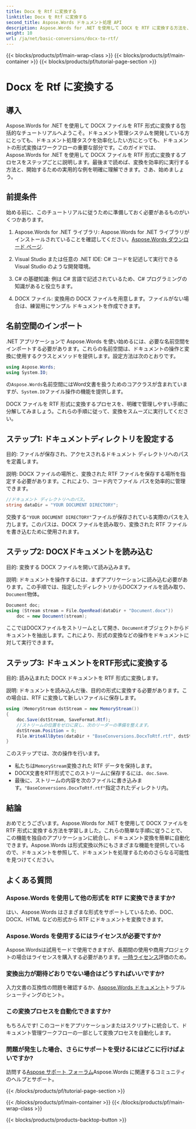 ```yaml
---
title: Docx を Rtf に変換する
linktitle: Docx を Rtf に変換する
second_title: Aspose.Words ドキュメント処理 API
description: Aspose.Words for .NET を使用して DOCX を RTF に変換する方法を、ステップバイステップ ガイドで学習します。簡単な変換でシームレスなドキュメント処理が実現します。
weight: 10
url: /ja/net/basic-conversions/docx-to-rtf/
---
```


{{< blocks/products/pf/main-wrap-class >}}
{{< blocks/products/pf/main-container >}}
{{< blocks/products/pf/tutorial-page-section >}}

# Docx を Rtf に変換する

## 導入

Aspose.Words for .NET を使用して DOCX ファイルを RTF 形式に変換する包括的なチュートリアルへようこそ。ドキュメント管理システムを開発している方にとっても、ドキュメント処理タスクを効率化したい方にとっても、ドキュメントの形式変換はワークフローの重要な部分です。このガイドでは、Aspose.Words for .NET を使用して DOCX ファイルを RTF 形式に変換するプロセスをステップごとに説明します。最後まで読めば、変換を効率的に実行する方法と、開始するための実用的な例を明確に理解できます。さあ、始めましょう。

## 前提条件

始める前に、このチュートリアルに従うために準備しておく必要があるものがいくつかあります。

1.  Aspose.Words for .NET ライブラリ: Aspose.Words for .NET ライブラリがインストールされていることを確認してください。[Aspose.Words ダウンロード ページ](https://releases.aspose.com/words/net/).

2. Visual Studio または任意の .NET IDE: C# コードを記述して実行できる Visual Studio のような開発環境。

3. C# の基礎知識: 例は C# 言語で記述されているため、C# プログラミングの知識があると役立ちます。

4. DOCX ファイル: 変換用の DOCX ファイルを用意します。ファイルがない場合は、練習用にサンプル ドキュメントを作成できます。

## 名前空間のインポート

.NET アプリケーションで Aspose.Words を使い始めるには、必要な名前空間をインポートする必要があります。これらの名前空間は、ドキュメントの操作と変換に使用するクラスとメソッドを提供します。設定方法は次のとおりです。

```csharp
using Aspose.Words;
using System.IO;
```

の`Aspose.Words`名前空間にはWord文書を扱うためのコアクラスが含まれていますが、`System.IO`ファイル操作の機能を提供します。

DOCX ファイルを RTF 形式に変換するプロセスを、明確で管理しやすい手順に分解してみましょう。これらの手順に従って、変換をスムーズに実行してください。

## ステップ1: ドキュメントディレクトリを設定する

目的: ファイルが保存され、アクセスされるドキュメント ディレクトリへのパスを定義します。

説明: DOCX ファイルの場所と、変換された RTF ファイルを保存する場所を指定する必要があります。これにより、コード内でファイル パスを効率的に管理できます。

```csharp
//ドキュメント ディレクトリへのパス。
string dataDir = "YOUR DOCUMENT DIRECTORY";
```

交換する`"YOUR DOCUMENT DIRECTORY"`ファイルが保存されている実際のパスを入力します。このパスは、DOCX ファイルを読み取り、変換された RTF ファイルを書き込むために使用されます。

## ステップ2: DOCXドキュメントを読み込む

目的: 変換する DOCX ファイルを開いて読み込みます。

説明: ドキュメントを操作するには、まずアプリケーションに読み込む必要があります。この手順では、指定したディレクトリからDOCXファイルを読み取り、`Document`物体。

```csharp
Document doc;
using (Stream stream = File.OpenRead(dataDir + "Document.docx"))
    doc = new Document(stream);
```

ここではDOCXファイルをストリームとして開き、`Document`オブジェクトからドキュメントを抽出します。これにより、形式の変換などの操作をドキュメントに対して実行できます。

## ステップ3: ドキュメントをRTF形式に変換する

目的: 読み込まれた DOCX ドキュメントを RTF 形式に変換します。

説明: ドキュメントを読み込んだ後、目的の形式に変換する必要があります。この場合は、RTF に変換して新しいファイルに保存します。

```csharp
using (MemoryStream dstStream = new MemoryStream())
{
    doc.Save(dstStream, SaveFormat.Rtf);
    //ストリームの位置をゼロに戻し、次のリーダーの準備を整えます。
    dstStream.Position = 0;
    File.WriteAllBytes(dataDir + "BaseConversions.DocxToRtf.rtf", dstStream.ToArray());
}
```

このステップでは、次の操作を行います。
- 私たちは`MemoryStream`変換された RTF データを保持します。
-  DOCX文書をRTF形式でこのストリームに保存するには、`doc.Save`.
- 最後に、ストリームの内容を次のファイルに書き込みます。`"BaseConversions.DocxToRtf.rtf"`指定されたディレクトリ内。

## 結論

おめでとうございます。Aspose.Words for .NET を使用して DOCX ファイルを RTF 形式に変換する方法を学習しました。これらの簡単な手順に従うことで、この機能を独自のアプリケーションに統合し、ドキュメント変換を簡単に自動化できます。Aspose.Words は形式変換以外にもさまざまな機能を提供しているので、ドキュメントを参照して、ドキュメントを処理するためのさらなる可能性を見つけてください。

## よくある質問

### Aspose.Words を使用して他の形式を RTF に変換できますか?
はい、Aspose.Words はさまざまな形式をサポートしているため、DOC、DOCX、HTML などの形式から RTF にドキュメントを変換できます。

### Aspose.Words を使用するにはライセンスが必要ですか?
 Aspose.Wordsは試用モードで使用できますが、長期間の使用や商用プロジェクトの場合はライセンスを購入する必要があります。[一時ライセンス](https://purchase.aspose.com/temporary-license/)評価のため。

### 変換出力が期待どおりでない場合はどうすればいいですか?
入力文書の互換性の問題を確認するか、[Aspose.Words ドキュメント](https://reference.aspose.com/words/net/)トラブルシューティングのヒント。

### この変換プロセスを自動化できますか?
もちろんです! このコードをアプリケーションまたはスクリプトに統合して、ドキュメント管理ワークフローの一部として変換プロセスを自動化します。

### 問題が発生した場合、さらにサポートを受けるにはどこに行けばよいですか?
訪問する[Aspose サポート フォーラム](https://forum.aspose.com/c/words/8)Aspose.Words に関連するコミュニティのヘルプとサポート。

{{< /blocks/products/pf/tutorial-page-section >}}

{{< /blocks/products/pf/main-container >}}
{{< /blocks/products/pf/main-wrap-class >}}

{{< blocks/products/products-backtop-button >}}
